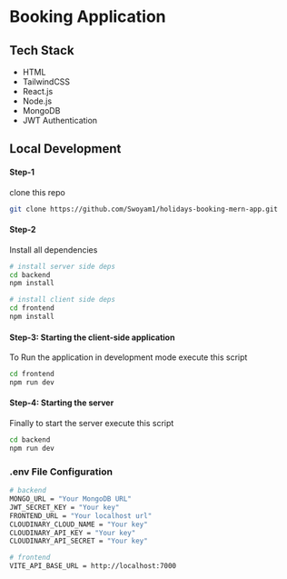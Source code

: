 # Booking Application

##  Tech Stack

- HTML
- TailwindCSS
- React.js
- Node.js
- MongoDB
- JWT Authentication

 
## Local Development

#### Step-1

clone this repo

```sh
git clone https://github.com/Swoyam1/holidays-booking-mern-app.git
```

#### Step-2

Install all dependencies

```sh
# install server side deps
cd backend
npm install

# install client side deps
cd frontend
npm install
```

#### Step-3: Starting the client-side application

To Run the application in development mode execute this script

```sh
cd frontend
npm run dev
```

#### Step-4: Starting the server

Finally to start the server execute this script

```sh
cd backend
npm run dev
```

### .env File Configuration

```sh
# backend
MONGO_URL = "Your MongoDB URL" 
JWT_SECRET_KEY = "Your key"
FRONTEND_URL = "Your localhost url"
CLOUDINARY_CLOUD_NAME = "Your key"
CLOUDINARY_API_KEY = "Your key"
CLOUDINARY_API_SECRET = "Your key"
```

```sh
# frontend
VITE_API_BASE_URL = http://localhost:7000
```

<br />

